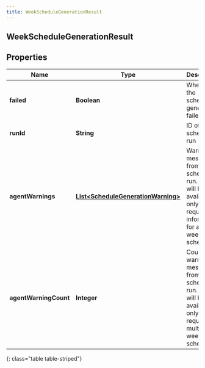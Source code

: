 ```yaml
---
title: WeekScheduleGenerationResult
---
```


## WeekScheduleGenerationResult

## Properties

| Name                  | Type                                                                                           | Description                                                                                                                | Notes      |
| --------------------- | ---------------------------------------------------------------------------------------------- | -------------------------------------------------------------------------------------------------------------------------- | ---------- |
| **failed**            | <!----><!---->**Boolean**<!---->                                                               | Whether the schedule generation failed                                                                                     | [optional] |
| **runId**             | <!----><!---->**String**<!---->                                                                | ID of the schedule run                                                                                                     | [optional] |
| **agentWarnings**     | <!----><!---->[**List&lt;ScheduleGenerationWarning&gt;**](ScheduleGenerationWarning.md)<!----> | Warning messages from the schedule run. This will be available only when requesting information for a single week schedule | [optional] |
| **agentWarningCount** | <!----><!---->**Integer**<!---->                                                               | Count of warning messages from the schedule run. This will be available only when requesting multiple week schedules       | [optional] |

{: class="table table-striped"}
